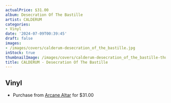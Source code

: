 ```yaml
---
actualPrice: $31.00
album: Desecration Of The Bastille
artist: CALDERUM
categories:
- Vinyl
date: '2024-07-09T00:39:45'
draft: false
images:
- /images/covers/calderum-desecration_of_the_bastille.jpg
inStock: true
thumbnailImage: /images/covers/calderum-desecration_of_the_bastille-thumb.jpg
title: CALDERUM - Desecration Of The Bastille
---
```


## Vinyl
* Purchase from [Arcane Altar](https://arcanealtar.bigcartel.com/product/calderum-desecration-of-the-bastille-12-lp) for $31.00
